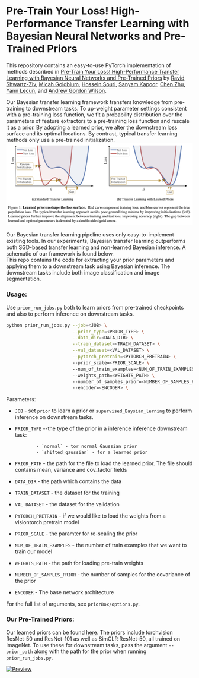 # Pre-Train Your Loss! High-Performance Transfer Learning with Bayesian Neural Networks and Pre-Trained Priors

This repository contains an easy-to-use PyTorch implementation of methods described in [Pre-Train Your Loss! High-Performance Transfer Learning with Bayesian Neural Networks and Pre-Trained Priors](https://github.com/hsouri/BayesianTransferLearning) by [Ravid Shwartz-Ziv](https://www.ravid-shwartz-ziv.com/), [Micah Goldblum](https://goldblum.github.io/), [Hossein Souri](https://hsouri.github.io/), [Sanyam Kapoor](https://sanyamkapoor.com/), [Chen Zhu](https://zhuchen03.github.io/), [Yann Lecun](http://yann.lecun.com/), and [Andrew Gordon Wilson](https://cims.nyu.edu/~andrewgw/).

Our Bayesian transfer learning framework transfers knowledge from pre-training to downstream tasks. To up-weight parameter settings consistent with a pre-training loss function, we fit a probability distribution over the parameters of feature extractors to a pre-training loss function and rescale it as a prior. By adopting a learned prior, we alter the downstream loss surface and its optimal locations. By contrast, typical transfer learning methods only use a pre-trained initialization. 
[![Preview](/loss_surface.png)](https://github.com/hsouri/BayesianTransferLearning)


Our Bayesian transfer learning pipeline uses only easy-to-implement existing tools. In our experiments, Bayesian transfer learning outperforms both SGD-based transfer learning and non-learned Bayesian inference. A schematic of our framework is found below.  
This repo contains the code for extracting your prior parameters and applying them to a downstream task using Bayesian inference. The downstream tasks include both image classification and image segmentation.


### Usage:
Use `prior_run_jobs.py` both to learn priors from pre-trained checkpoints and also to perform inference on downstream tasks. 
```bash
python prior_run_jobs.py --job=<JOB> \
                         --prior_type=<PRIOR_TYPE> \
                         --data_dir=<DATA_DIR> \
                         --train_dataset=<TRAIN_DATASET> \
                         --val_dataset=<VAL_DATASET> \
                         --pytorch_pretrain=<PYTORCH_PRETRAIN> \ 
                         --prior_scale=<PRIOR_SCALE> \ 
                         --num_of_train_examples=<NUM_OF_TRAIN_EXAMPLES> \ 
                         --weights_path=<WEIGHTS_PATH> \ 
                         --number_of_samples_prior=<NUMBER_OF_SAMPLES_PRIOR> \ 
                         --encoder=<ENCODER> \ 

```

Parameters:

* ```JOB``` -  set `prior` to learn a prior or `supervised_Baysian_lerning` to perform inference on downstream tasks. 
* ```PRIOR_TYPE``` --the type of the prior in a inference inference  downstream task:

              - `normal` - tor normal Gaussian prior
              - `shifted_gaussian` - for a learned prior
* ```PRIOR_PATH``` - the path for the file to load the learned prior. The file should contains mean, variance and cov_factor fields
* ```DATA_DIR```  -  the path which contains the data
* ```TRAIN_DATASET```  - the dataset for the training
* ```VAL_DATASET```  - the dataset for the validation
* ```PYTORCH_PRETRAIN```  - if we would like to load the weights from a visiontorch pretrain model
* ```PRIOR_SCALE```  - the paramter for re-scaling the prior
* ```NUM_OF_TRAIN_EXAMPLES```  - the number of train examples that we want to train our model
* ```WEIGHTS_PATH```  - the path for loading pre-train weights
* ```NUMBER_OF_SAMPLES_PRIOR``` - the number of samples for the covariance of the prior
* ```ENCODER``` - The base network architecture

For the full list of arguments, see `priorBox/options.py`.


### Our Pre-Trained Priors:
Our learned priors can be found [here](https://drive.google.com/drive/folders/1FbnUsL_CRWORjlTyX8dtHRzcGFeaE4Iz?usp=sharing). The priors include torchvision ResNet-50 and ResNet-101 as well as SimCLR ResNet-50, all trained on ImageNet.  To use these for downstream tasks, pass the argument `--prior_path` along with the path for the prior when running `prior_run_jobs.py`. 

[![Preview](https://github.com/hsouri/BayesianTransferLearning/blob/main/fig.png)](https://github.com/hsouri/BayesianTransferLearning)
